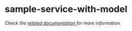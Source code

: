 # sample-service-with-model

_Check the [related documentation](https://swiss-ai-center.github.io/core-engine/reference/sample-service-with-model) for more information._
